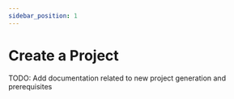 ```yaml
---
sidebar_position: 1
---
```


# Create a Project

TODO: Add documentation related to new project generation and prerequisites
